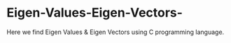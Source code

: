 # Eigen-Values-Eigen-Vectors-
Here we find Eigen Values &amp; Eigen Vectors  using C programming language.
